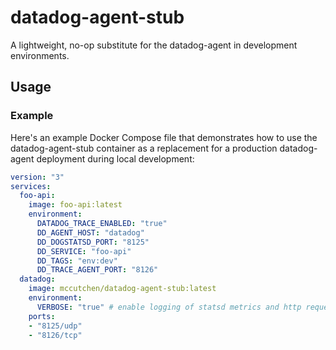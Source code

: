 # datadog-agent-stub

A lightweight, no-op substitute for the datadog-agent in development
environments.

## Usage

### Example

Here's an example Docker Compose file that demonstrates how to use the
datadog-agent-stub container as a replacement for a production datadog-agent
deployment during local development:

```yaml
version: "3"
services:
  foo-api:
    image: foo-api:latest
    environment:
      DATADOG_TRACE_ENABLED: "true"
      DD_AGENT_HOST: "datadog"
      DD_DOGSTATSD_PORT: "8125"
      DD_SERVICE: "foo-api"
      DD_TAGS: "env:dev"
      DD_TRACE_AGENT_PORT: "8126"
  datadog:
    image: mccutchen/datadog-agent-stub:latest
    environment:
      VERBOSE: "true" # enable logging of statsd metrics and http requests
    ports:
    - "8125/udp"
    - "8126/tcp"
```
